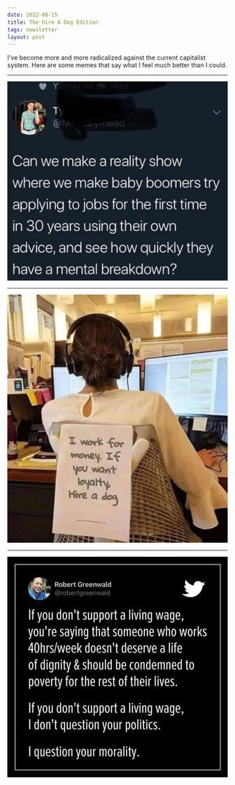 ```yaml
---
date: 2022-08-15
title: The Hire A Dog Edition
tags: newsletter
layout: post
---
```


I've become more and more radicalized against the current capitalist system. Here are some memes that say what I feel much better than I could.

---

![boomeradvice.png](https://raw.githubusercontent.com/muneer78/muneer78.github.io/master/images/boomeradvice.png)

---

![loyalty.jpeg](https://raw.githubusercontent.com/muneer78/muneer78.github.io/master/images/loyalty.jpeg)

---

![livingwage.jpeg](https://raw.githubusercontent.com/muneer78/muneer78.github.io/master/images/livingwage.jpeg)
